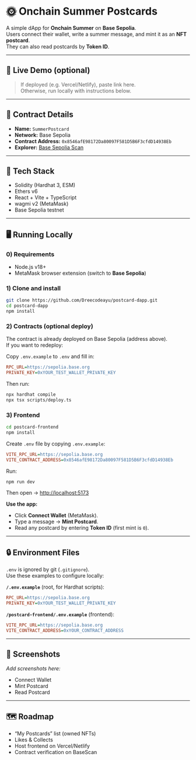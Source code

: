 # 🌞 Onchain Summer Postcards

A simple dApp for **Onchain Summer** on **Base Sepolia**.  
Users connect their wallet, write a summer message, and mint it as an **NFT postcard**.  
They can also read postcards by **Token ID**.

---

## 🚀 Live Demo (optional)
> If deployed (e.g. Vercel/Netlify), paste link here.  
> Otherwise, run locally with instructions below.

---

## 📜 Contract Details
- **Name:** `SummerPostcard`
- **Network:** Base Sepolia
- **Contract Address:** `0x8546afE98172Da80097F581D5B6F3cfdD14938Eb`
- **Explorer:** [Base Sepolia Scan](https://sepolia.basescan.org/address/0x8546afE98172Da80097F581D5B6F3cfdD14938Eb)

---

## 🧱 Tech Stack
- Solidity (Hardhat 3, ESM)
- Ethers v6
- React + Vite + TypeScript
- wagmi v2 (MetaMask)
- Base Sepolia testnet

---

## 🖥️ Running Locally

### 0) Requirements
- Node.js v18+  
- MetaMask browser extension (switch to **Base Sepolia**)  

### 1) Clone and install
```bash
git clone https://github.com/Dreecodeayu/postcard-dapp.git
cd postcard-dapp
npm install
```

### 2) Contracts (optional deploy)

The contract is already deployed on Base Sepolia (address above).  
If you want to redeploy:

Copy `.env.example` to `.env` and fill in:
```ini
RPC_URL=https://sepolia.base.org
PRIVATE_KEY=0xYOUR_TEST_WALLET_PRIVATE_KEY
```

Then run:
```bash
npx hardhat compile
npx tsx scripts/deploy.ts
```

### 3) Frontend
```bash
cd postcard-frontend
npm install
```

Create `.env` file by copying `.env.example`:
```ini
VITE_RPC_URL=https://sepolia.base.org
VITE_CONTRACT_ADDRESS=0x8546afE98172Da80097F581D5B6F3cfdD14938Eb
```

Run:
```bash
npm run dev
```

Then open → [http://localhost:5173](http://localhost:5173)

**Use the app:**
- Click **Connect Wallet** (MetaMask).  
- Type a message → **Mint Postcard**.  
- Read any postcard by entering **Token ID** (first mint is `0`).  

---

## 🔒 Environment Files

`.env` is ignored by git (`.gitignore`).  
Use these examples to configure locally:

**`/.env.example`** (root, for Hardhat scripts):
```ini
RPC_URL=https://sepolia.base.org
PRIVATE_KEY=0xYOUR_TEST_WALLET_PRIVATE_KEY
```

**`/postcard-frontend/.env.example`** (frontend):
```ini
VITE_RPC_URL=https://sepolia.base.org
VITE_CONTRACT_ADDRESS=0xYOUR_CONTRACT_ADDRESS
```

---

## 📸 Screenshots
_Add screenshots here:_
- Connect Wallet  
- Mint Postcard  
- Read Postcard  

---

## 🗺️ Roadmap
- “My Postcards” list (owned NFTs)  
- Likes & Collects  
- Host frontend on Vercel/Netlify  
- Contract verification on BaseScan  
